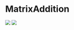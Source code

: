 # MatrixAddition
![](https://raw.github.com/wweerrbb/MatrixAddition/master/Picture1.jpg)
![](https://raw.github.com/wweerrbb/MatrixAddition/master/Picture2.jpg)
